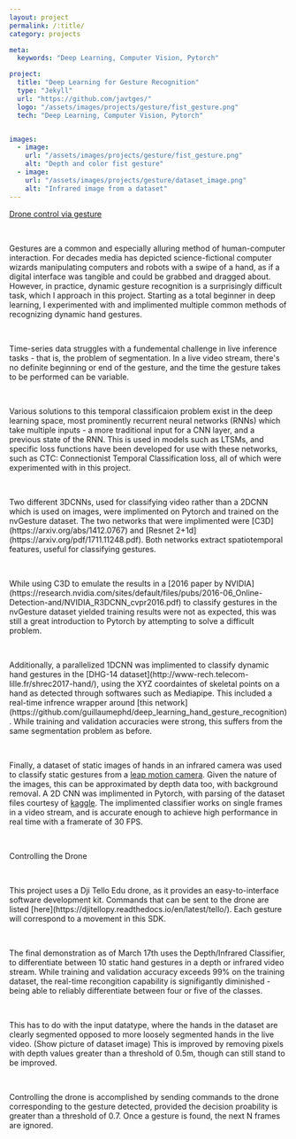 ```yaml
---
layout: project
permalink: /:title/
category: projects

meta:
  keywords: "Deep Learning, Computer Vision, Pytorch"

project:
  title: "Deep Learning for Gesture Recognition"
  type: "Jekyll"
  url: "https://github.com/javtges/"
  logo: "/assets/images/projects/gesture/fist_gesture.png"
  tech: "Deep Learning, Computer Vision, Pytorch"


images:
  - image:
    url: "/assets/images/projects/gesture/fist_gesture.png"
    alt: "Depth and color fist gesture"
  - image:
    url: "/assets/images/projects/gesture/dataset_image.png"
    alt: "Infrared image from a dataset"
---
```



<p> <a href="https://youtu.be/BBnZKu9_Neg">Drone control via gesture</a> </p><br>

<p>Gestures are a common and especially alluring method of human-computer interaction. For decades media has depicted science-fictional computer wizards manipulating computers and robots with a swipe of a hand, as if a digital interface was tangible and could be grabbed and dragged about.
<br>
However, in practice, dynamic gesture recognition is a surprisingly difficult task, which I approach in this project. Starting as a total beginner in deep learning, I experimented with and implimented multiple common methods of recognizing dynamic hand gestures.</p>
<br>


<p>Time-series data struggles with a fundemental challenge in live inference tasks - that is, the problem of segmentation. In a live video stream, there's no definite beginning or end of the gesture, and the time the gesture takes to be performed can be variable.</p>
<br>
<p>
Various solutions to this temporal classificaion problem exist in the deep learning space, most prominently recurrent neural networks (RNNs) which take multiple inputs - a more traditional input for a CNN layer, and a previous state of the RNN. This is used in models such as LTSMs, and specific loss functions have been developed for use with these networks, such as CTC: Connectionist Temporal Classification loss, all of which were experimented with in this project.</p>
<br>

<p>
Two different 3DCNNs, used for classifying video rather than a 2DCNN which is used on images, were implimented on Pytorch and trained on the nvGesture dataset. The two networks that were implimented were [C3D](https://arxiv.org/abs/1412.0767) and [Resnet 2+1d](https://arxiv.org/pdf/1711.11248.pdf). Both networks extract spatiotemporal features, useful for classifying gestures.</p>

<br>

<p>
While using C3D to emulate the results in a [2016 paper by NVIDIA](https://research.nvidia.com/sites/default/files/pubs/2016-06_Online-Detection-and/NVIDIA_R3DCNN_cvpr2016.pdf) to classify gestures in the nvGesture dataset yielded training results were not as expected, this was still a great introduction to Pytorch by attempting to solve a difficult problem. </p> <br>

<p> Additionally, a parallelized 1DCNN was implimented to classify dynamic hand gestures in the [DHG-14 dataset](http://www-rech.telecom-lille.fr/shrec2017-hand/), using the XYZ coordaintes of skeletal points on a hand as detected through softwares such as Mediapipe. This included a real-time infrence wrapper around [this network](https://github.com/guillaumephd/deep_learning_hand_gesture_recognition). While training and validation accuracies were strong, this suffers from the same segmentation problem as before. </p>

<br>

<p>

Finally, a dataset of static images of hands in an infrared camera was used to classify static gestures from a [leap motion camera](https://www.kaggle.com/gti-upm/leapgestrecog). Given the nature of the images, this can be approximated by depth data too, with background removal. A 2D CNN was implimented in Pytorch, with parsing of the dataset files courtesy of [kaggle](https://www.kaggle.com/kageyama/keras-hand-gesture-recognition-cnn/notebook). The implimented classifier works on single frames in a video stream, and is accurate enough to achieve high performance in real time with a framerate of 30 FPS.

</p> <br>

<p>
Controlling the Drone </p> <br>

<p>
This project uses a Dji Tello Edu drone, as it provides an easy-to-interface software development kit. Commands that can be sent to the drone are listed [here](https://djitellopy.readthedocs.io/en/latest/tello/). Each gesture will correspond to a movement in this SDK. </p> <br>

<p>
The final demonstration as of March 17th uses the Depth/Infrared Classifier, to differentiate between 10 static hand gestures in a depth or infrared video stream. While training and validation accuracy exceeds 99% on the training dataset, the real-time recongition capability is signifigantly diminished - being able to reliably differentiate between four or five of the classes.
</p> <br>
<p>
This has to do with the input datatype, where the hands in the dataset are clearly segmented opposed to more loosely segmented hands in the live video. (Show picture of dataset image) This is improved by removing pixels with depth values greater than a threshold of 0.5m, though can still stand to be improved.
</p> <br>
<p>
Controlling the drone is accomplished by sending commands to the drone corresponding to the gesture detected, provided the decision proability is greater than a threshold of 0.7. Once a gesture is found, the next N frames are ignored.
</p> <br>

